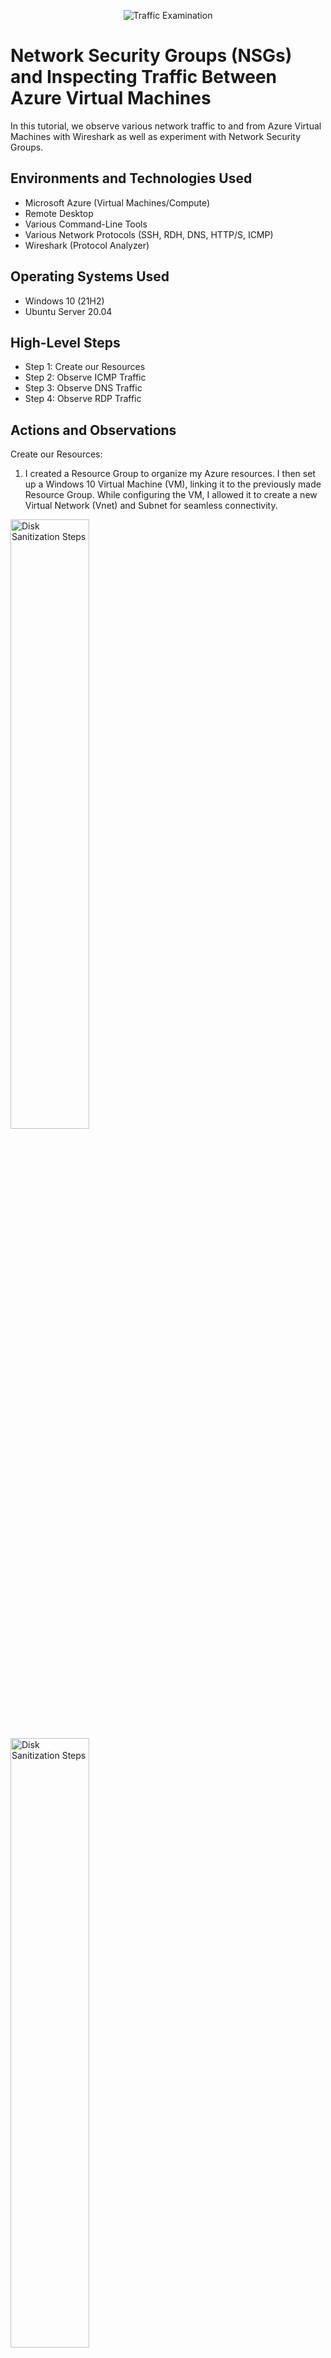 <p align="center">
<img src="https://i.imgur.com/Ua7udoS.png" alt="Traffic Examination"/>
</p>

<h1>Network Security Groups (NSGs) and Inspecting Traffic Between Azure Virtual Machines</h1>
In this tutorial, we observe various network traffic to and from Azure Virtual Machines with Wireshark as well as experiment with Network Security Groups. <br />

<h2>Environments and Technologies Used</h2>

- Microsoft Azure (Virtual Machines/Compute)
- Remote Desktop
- Various Command-Line Tools
- Various Network Protocols (SSH, RDH, DNS, HTTP/S, ICMP)
- Wireshark (Protocol Analyzer)

<h2>Operating Systems Used </h2>

- Windows 10 (21H2)
- Ubuntu Server 20.04

<h2>High-Level Steps</h2>

- Step 1: Create our Resources
- Step 2: Observe ICMP Traffic
- Step 3: Observe DNS Traffic
- Step 4: Observe RDP Traffic


<h2>Actions and Observations</h2>
<p>

Create our Resources: 
  
1.
   I created a Resource Group to organize my Azure resources. I then set up a Windows 10 Virtual Machine (VM), linking it to the previously made Resource Group. While configuring the VM, I allowed it to create a new Virtual Network (Vnet) and Subnet for seamless connectivity. 

<p>
<img src="https://imgur.com/Hbzr8Db.png" height="50%" width="50%" alt="Disk Sanitization Steps"/>
<img src="https://imgur.com/IUTPpff.png" height="50%" width="50%" alt="Disk Sanitization Steps"/> 
</p>


2.
     I established a Linux (Ubuntu) VM, ensuring it was associated with the existing Resource Group and Vnet. Finally, I checked my Virtual Network within Network Watcher to monitor its performance.
<img src="https://imgur.com/qeVFJWS.png" height="60%" width="60%" alt="Disk Sanitization Steps"/>

</p>
<br />

<p>

3. 
  I connected to my Windows 10 Virtual Machine (VM) using Remote Desktop. Within the VM, I installed Wireshark and filtered for ICMP traffic. 

<img src="https://imgur.com/x8pAZN7.png" height="50%" width="50%" alt="Disk Sanitization Steps"/> 
<img src="https://imgur.com/UISp1Ar.png" height="50%" width="50%" alt="Disk Sanitization Steps"/> 
<img src="https://imgur.com/MqkhwaG.png" height="50%" width="50%" alt="Disk Sanitization Steps"/> 

4. 
  Then, I retrieved the private IP address of the Ubuntu VM and attempted to ping it from within the Windows 10 VM, observing the ping requests and replies in Wireshark. Next, I pinged a public website from the Windows 10 VM and monitored the traffic in Wireshark.

<img src="https://imgur.com/T40IrjV.png" height="50%" width="50%" alt="Disk Sanitization Steps"/> 
<img src="https://imgur.com/dOI4D8B.png" height="50%" width="50%" alt="Disk Sanitization Steps"/> 
<img src="https://imgur.com/4xiusQ6.png" height="50%" width="50%" alt="Disk Sanitization Steps"/> 


5. 
  After that, I initiated a perpetual/non-stop ping from the Windows 10 VM to the Ubuntu VM. Following this, I disabled incoming (inbound) ICMP traffic in the Network Security Group of the Ubuntu VM. I then observed the ICMP traffic in Wireshark and the command line Ping activity from the Windows 10 VM.

<img src="https://imgur.com/vdBfUif.png" height="50%" width="50%" alt="Disk Sanitization Steps"/> 
<img src="https://imgur.com/gwQbmqf.png" height="50%" width="50%" alt="Disk Sanitization Steps"/> 
<img src="https://imgur.com/h8FEui9.png" height="50%" width="50%" alt="Disk Sanitization Steps"/> 


6. 
  Subsequently, I re-enabled ICMP traffic for the Network Security Group of the Ubuntu VM and observed the ICMP traffic in Wireshark and the command line Ping activity, which started working again. Finally, I stopped the ping activity.

<img src="https://imgur.com/a3qssKx.png" height="60%" width="60%" alt="Disk Sanitization Steps"/> 

<br />


7.
  In the next step, I filtered for DNS traffic in Wireshark. From my Windows 10 VM's command line, I used nslookup to query the IP addresses of google.com and disney.com. While performing these lookups, I observed the DNS traffic being displayed in Wireshark.

<img src="https://imgur.com/yvBEZWD.png" height="70%" width="70%" alt="Disk Sanitization Steps"/> 



8.  
  Returning to Wireshark, I filtered for RDP (Remote Desktop Protocol) traffic exclusively using the filter "tcp.port == 3389". Upon observation, I noticed the immediate non-stop spam of traffic. This continuous stream of traffic occurs because the RDP protocol facilitates a live stream from one computer to another, allowing constant transmission of data between the devices. Unlike other protocols where traffic is triggered by specific activities, RDP maintains a constant flow of data to ensure real-time communication between the client and server machines.

<img src="https://imgur.com/3mgpiFv.png" height="70%" width="70%" alt="Disk Sanitization Steps"/> 


<br />
